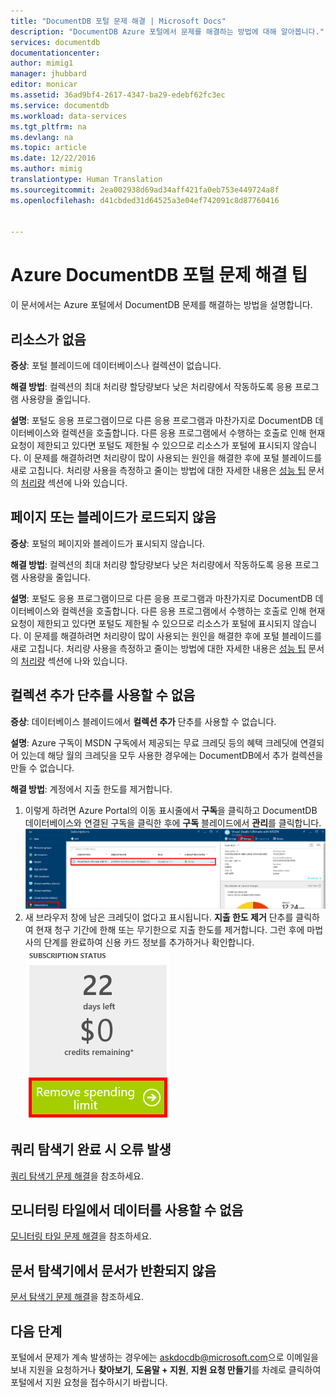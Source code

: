 ```yaml
---
title: "DocumentDB 포털 문제 해결 | Microsoft Docs"
description: "DocumentDB Azure 포털에서 문제를 해결하는 방법에 대해 알아봅니다."
services: documentdb
documentationcenter: 
author: mimig1
manager: jhubbard
editor: monicar
ms.assetid: 36ad9bf4-2617-4347-ba29-edebf62fc3ec
ms.service: documentdb
ms.workload: data-services
ms.tgt_pltfrm: na
ms.devlang: na
ms.topic: article
ms.date: 12/22/2016
ms.author: mimig
translationtype: Human Translation
ms.sourcegitcommit: 2ea002938d69ad34aff421fa0eb753e449724a8f
ms.openlocfilehash: d41cbded31d64525a3e04ef742091c8d87760416


---
```

# <a name="azure-documentdb-portal-troubleshooting-tips"></a>Azure DocumentDB 포털 문제 해결 팁
이 문서에서는 Azure 포털에서 DocumentDB 문제를 해결하는 방법을 설명합니다. 

## <a name="resources-are-missing"></a>리소스가 없음
**증상**: 포털 블레이드에 데이터베이스나 컬렉션이 없습니다.

**해결 방법**: 컬렉션의 최대 처리량 할당량보다 낮은 처리량에서 작동하도록 응용 프로그램 사용량을 줄입니다. 

**설명**: 포털도 응용 프로그램이므로 다른 응용 프로그램과 마찬가지로 DocumentDB 데이터베이스와 컬렉션을 호출합니다. 다른 응용 프로그램에서 수행하는 호출로 인해 현재 요청이 제한되고 있다면 포털도 제한될 수 있으므로 리소스가 포털에 표시되지 않습니다. 이 문제를 해결하려면 처리량이 많이 사용되는 원인을 해결한 후에 포털 블레이드를 새로 고칩니다. 처리량 사용을 측정하고 줄이는 방법에 대한 자세한 내용은 [성능 팁](documentdb-performance-tips.md) 문서의 [처리량](documentdb-performance-tips.md#throughput) 섹션에 나와 있습니다.

## <a name="pages-or-blades-wont-load"></a>페이지 또는 블레이드가 로드되지 않음
**증상**: 포털의 페이지와 블레이드가 표시되지 않습니다.

**해결 방법**: 컬렉션의 최대 처리량 할당량보다 낮은 처리량에서 작동하도록 응용 프로그램 사용량을 줄입니다. 

**설명**: 포털도 응용 프로그램이므로 다른 응용 프로그램과 마찬가지로 DocumentDB 데이터베이스와 컬렉션을 호출합니다. 다른 응용 프로그램에서 수행하는 호출로 인해 현재 요청이 제한되고 있다면 포털도 제한될 수 있으므로 리소스가 포털에 표시되지 않습니다. 이 문제를 해결하려면 처리량이 많이 사용되는 원인을 해결한 후에 포털 블레이드를 새로 고칩니다. 처리량 사용을 측정하고 줄이는 방법에 대한 자세한 내용은 [성능 팁](documentdb-performance-tips.md) 문서의 [처리량](documentdb-performance-tips.md#throughput) 섹션에 나와 있습니다.

## <a name="add-collection-button-is-disabled"></a>컬렉션 추가 단추를 사용할 수 없음
**증상**: 데이터베이스 블레이드에서 **컬렉션 추가** 단추를 사용할 수 없습니다.

**설명**: Azure 구독이 MSDN 구독에서 제공되는 무료 크레딧 등의 혜택 크레딧에 연결되어 있는데 해당 월의 크레딧을 모두 사용한 경우에는 DocumentDB에서 추가 컬렉션을 만들 수 없습니다.

**해결 방법**: 계정에서 지출 한도를 제거합니다.

1. 이렇게 하려면 Azure Portal의 이동 표시줄에서 **구독**을 클릭하고 DocumentDB 데이터베이스와 연결된 구독을 클릭한 후에 **구독** 블레이드에서 **관리**를 클릭합니다. 
    ![DocumentDB는 선택 가능한 여러 개의 잘 정의된(관대한) 일관성 모델을 제공합니다.](./media/documentdb-portal-troubleshooting/documentdb-change-billing.png)
2. 새 브라우저 창에 남은 크레딧이 없다고 표시됩니다. **지출 한도 제거** 단추를 클릭하여 현재 청구 기간에 한해 또는 무기한으로 지출 한도를 제거합니다. 그런 후에 마법사의 단계를 완료하여 신용 카드 정보를 추가하거나 확인합니다. 
    ![DocumentDB는 선택 가능한 여러 개의 잘 정의된(관대한) 일관성 모델을 제공합니다.](./media/documentdb-portal-troubleshooting/documentdb-remove-spending-limit.png)

## <a name="query-explorer-completes-with-errors"></a>쿼리 탐색기 완료 시 오류 발생
[쿼리 탐색기 문제 해결](documentdb-query-collections-query-explorer.md#troubleshoot)을 참조하세요.

## <a name="no-data-available-in-monitoring-tiles"></a>모니터링 타일에서 데이터를 사용할 수 없음
[모니터링 타일 문제 해결](documentdb-monitor-accounts.md#troubleshooting)을 참조하세요.

## <a name="no-documents-returned-in-document-explorer"></a>문서 탐색기에서 문서가 반환되지 않음
[문서 탐색기 문제 해결](documentdb-view-json-document-explorer.md#troubleshoot)을 참조하세요.

## <a name="next-steps"></a>다음 단계
포털에서 문제가 계속 발생하는 경우에는 [askdocdb@microsoft.com](mailto:askdocdb@microsoft.com)으로 이메일을 보내 지원을 요청하거나 **찾아보기**, **도움말 + 지원**, **지원 요청 만들기**를 차례로 클릭하여 포털에서 지원 요청을 접수하시기 바랍니다.




<!--HONumber=Nov16_HO3-->


